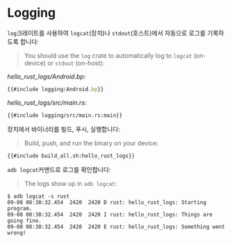 # Logging

`log`크레이트를 사용하여 `logcat`(장치)나 `stdout`(호스트)에서 자동으로 로그를 기록하도록 합니다:
> You should use the `log` crate to automatically log to `logcat` (on-device) or
> `stdout` (on-host):

_hello_rust_logs/Android.bp_:

```javascript
{{#include logging/Android.bp}}
```

_hello_rust_logs/src/main.rs_:

```rust,ignore
{{#include logging/src/main.rs:main}}
```

장치에서 바이너리를 빌드, 푸시, 실행합니다:
> Build, push, and run the binary on your device:

```shell
{{#include build_all.sh:hello_rust_logs}}
```

`adb logcat`커맨드로 로그를 확인합니다:
> The logs show up in `adb logcat`:

```shell
$ adb logcat -s rust
09-08 08:38:32.454  2420  2420 D rust: hello_rust_logs: Starting program.
09-08 08:38:32.454  2420  2420 I rust: hello_rust_logs: Things are going fine.
09-08 08:38:32.454  2420  2420 E rust: hello_rust_logs: Something went wrong!
```
